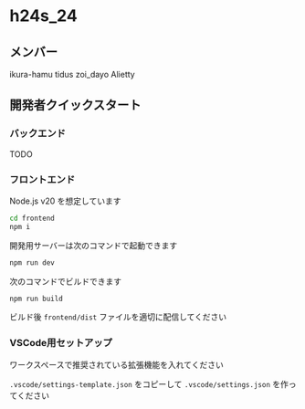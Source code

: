 # h24s_24

## メンバー

ikura-hamu
tidus
zoi_dayo
Alietty

## 開発者クイックスタート

### バックエンド

TODO

### フロントエンド

Node.js v20 を想定しています

```sh
cd frontend
npm i
```

開発用サーバーは次のコマンドで起動できます

```sh
npm run dev
```

次のコマンドでビルドできます

```sh
npm run build
```

ビルド後 `frontend/dist` ファイルを適切に配信してください

### VSCode用セットアップ

ワークスペースで推奨されている拡張機能を入れてください

`.vscode/settings-template.json` をコピーして `.vscode/settings.json` を作ってください

